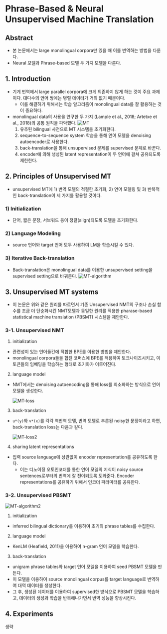 # Phrase-Based & Neural Unsupervised Machine Translation
## Abstract
* 본 논문에서는 large monolingual corpora만 있을 때 이를 번역하는 방법을 다룬다.
* Neural 모델과 Phrase-based 모델 두 가지 모델을 다룬다. 

## 1. Introduction
* 기계 번역에서 large parallel corpora에 크게 의존하지 않게 하는 것이 주요 과제이다. 대다수의 언어 쌍에는 병렬 데이터가 거의 없기 때문이다. 
    * 이를 해결하기 위해서는 학습 알고리즘이 monolingual data를 잘 활용하는 것이 중요하다.
* monolingual data의 사용을 연구한 두 가지 (Lample et al., 2018; Artetxe et al., 2018)의 공통 원칙을 파악했다.
![MT](https://user-images.githubusercontent.com/79077316/127768041-687803cc-2e14-4397-bb9d-c8eaea622d6f.png)
    1. 유추된 bilingual 사전으로 MT 시스템을 초기화한다.
    2. sequence-to-sequence system 학습을 통해 언어 모델을 denoising autoencoder로 사용한다.
    3. back-translation을 통해 unsupervised 문제를 supervised 문제로 바꾼다.
    4. encoder에 의해 생성된 latent representation이 두 언어에 걸쳐 공유되도록 제한한다.

## 2. Principles of Unsupervised MT
* unsupervised MT에 1) 번역 모델의 적절한 초기화, 2) 언어 모델링 및 3) 반복적인 back-translation이 세 가지를 활용할 것이다.

### 1) Initialization
* 단어, 짧은 문장, 서브워드 등이 정렬(align)되도록 모델을 초기화한다.

### 2) Language Modeling
* source 언어와 target 언어 모두 사용하여 LM을 학습시킬 수 있다. 

### 3) Iterative Back-translation
* Back-translation은 monolingual data를 이용한 unsupervised setting을 supervised setting으로 바꿔준다.
![MT-algorithm](https://user-images.githubusercontent.com/79077316/127768548-dc89d012-9475-4d8e-97fe-6096a91facdc.png)

## 3. Unsupervised MT systems
* 이 논문은 위와 같은 원리를 따르면서 기존 Unsupervised NMT의 구조나 손실 함수를 조금 더 단순화시킨 NMT모델과 동일한 원리를 적용한 pharase-based statistical machine translation (PBSMT) 시스템을 제안한다.

### 3-1. Unsupervised NMT
1. initialization
* 관련성이 있는 언어들간에 적합한 BPE를 이용한 방법을 제안한다. 
* monolingual corpora들을 합친 코퍼스에 BPE를 적용하여 토크나이즈시키고, 이 토큰들의 임베딩을 학습하는 형태로 초기화가 이루어진다.

2. language model
* NMT에서는 denoising autoencoding을 통해 loss를 최소화하는 방식으로 언어 모델을 생성한다.
    
    ![MT-loss](https://user-images.githubusercontent.com/79077316/127768846-80cfe33f-3678-48a7-800f-7c56c3cf607d.png)

3. back-translation
* `u*(y)`와 `v*(x)`를 각각 역번역 모델, 번역 모델로 추론된 noisy한 문장이라고 하면, back-translation loss는 다음과 같다.
    
    ![MT-loss2](https://user-images.githubusercontent.com/79077316/127768910-d9c0d203-5ace-4229-82ea-dde3d523b890.png)

4. sharing latent representations
* 입력 source language에 상관없이 encoder representation를 공유하도록 한다. 
    * 이는 디노이징 오토인코더를 통한 언어 모델의 지식이 noisy source sentences로부터의 번역에 잘 전이되도록 도와준다. Encoder representations를 공유하기 위해서 인코더 파라미터를 공유한다.

### 3-2. Unsupervised PBSMT
![MT-algorithm2](https://user-images.githubusercontent.com/79077316/127769025-b85991d5-e3b9-488f-af1c-69db783d3fc3.png)

1. initialization
* inferred bilingual dictionary를 이용하여 초기의 phrase tables를 수집한다.

2. language model
* KenLM (Heafield, 2011)을 이용하여 n-gram 언어 모델을 학습한다.

3. back-translation
* unigram phrase tables와 target  언어 모델을 이용하여 seed PBSMT 모델을 만든다. 
* 이 모델을 이용하여 source monolingual corpus를 target language로 번역하여 대역 데이터를 생성한다. 
* 그 후, 생성된 데이터를 이용하여 supervised한 방식으로 PBSMT 모델을 학습하고, 데이터의 생성과 학습을 반복해나가면서 번역 성능을 향상시킨다.

## 4. Experiments
생략 
